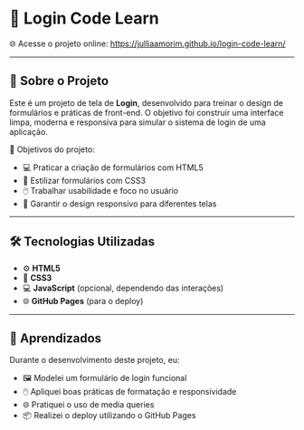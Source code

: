 

# 🔐 Login Code Learn

🌐 Acesse o projeto online: https://julliaamorim.github.io/login-code-learn/

---

## 📖 Sobre o Projeto

Este é um projeto de tela de **Login**, desenvolvido para treinar o design de formulários e práticas de front-end.
O objetivo foi construir uma interface limpa, moderna e responsiva para simular o sistema de login de uma aplicação.

🎯 Objetivos do projeto:

* 💻 Praticar a criação de formulários com HTML5
* 🎨 Estilizar formulários com CSS3
* 🖱️ Trabalhar usabilidade e foco no usuário
* 📱 Garantir o design responsivo para diferentes telas

---

## 🛠 Tecnologias Utilizadas

* ⚙️ **HTML5**
* 🎨 **CSS3**
* 💻 **JavaScript** (opcional, dependendo das interações)
* 🌐 **GitHub Pages** (para o deploy)

---

## 🧠 Aprendizados

Durante o desenvolvimento deste projeto, eu:

* 🖼️ Modelei um formulário de login funcional
* 🖱️ Apliquei boas práticas de formatação e responsividade
* 🌐 Pratiquei o uso de media queries
* 📦 Realizei o deploy utilizando o GitHub Pages

